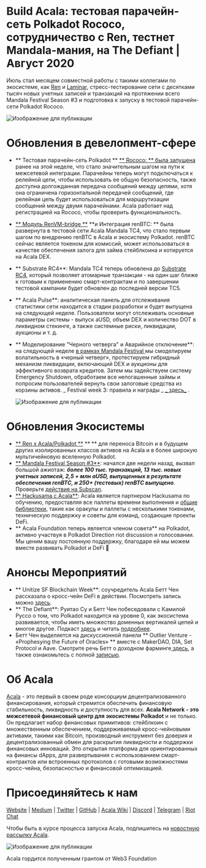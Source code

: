 # Build Acala: тестовая парачейн-сеть Polkadot Rococo, сотрудничество с Ren, тестнет Mandala-мания, на The Defiant | Август 2020

Июль стал месяцем совместной работы с такими коллегами по экосистеме, как [ Ren](https://renproject.io/) и [ Laminar](http://laminar.one/), стресс-тестирование сети с десятками тысяч новых учетных записей и транзакций на протяжении всего Mandala Festival Season #3 и подготовка к запуску в тестовой парачейн-сети Polkadot Rococo.

![Изображение для публикации](https://miro.medium.com/max/8000/1*6wJEyP0ojcA8zM3SZAPzqQ.jpeg)

# **Обновления в девелопмент-сфере**

- ** Тестовая парачейн-сеть Polkadot ** [ ** Rococo: ** была запущена ](https://polkadot.network/introducing-rococo-polkadots-parachain-testnet/) ранее на этой неделе, что стало значительным шагом на пути к межсетевой интеграции. Парачейны теперь могут подключаться к релейной цепи, чтобы использовать ее общую безопасность, также доступна долгожданная передача сообщений между цепями, хотя она ограничена горизонтальной передачей сообщений, где релейная цепь будет использоваться для маршрутизации сообщений между двумя парачейнами. Acala работает над регистрацией на Rococo, чтобы проверить функциональность.
- [** Модуль RenVM-bridge **](https://github.com/AcalaNetwork/Acala/tree/master/ecosystem-modules) **и Интеграция renBTC: ** была развернута в тестовой сети Acala Mandala TC4, что стало первым шагом по внедрению renBTC в Acala и экосистему Polkadot. renBTC сейчас является токеном для комиссий, может использоваться в качестве обеспечения залога для займа стейблкоина и котируется на Acala DEX.
- ** Substrate RC4**: Mandala TC4 теперь обновлена до [ Substrate RC4](https://github.com/paritytech/substrate/releases/tag/v2.0.0-rc4), который позволяет атомарные транзакции - на один шаг ближе к готовым к применению смарт-контрактам и по завершении тестовой кампании будет обновлен до последней версии TC5.
- ** Acala Pulse**: аналитическая панель для отслеживания статистики сети находится в стадии разработки и будет выпущена на следующей неделе. Пользователи могут отслеживать основные параметры системы - выпуск aUSD, объем DEX и количество DOT в ликвидном стекинге, а также системные риски, ликвидации, аукционы и т. д.
- ** Моделирование "Черного четверга" и Аварийное отключение**: на следующей неделе [ в рамках Mandala Festival ](https://github.com/AcalaNetwork/Acala/wiki/W.-Contribution-&-Rewards#week-3-black-thursday-simulation) мы смоделируем волатильность в «черный четверг», протестируем гибридный механизм ликвидации, включающий DEX и аукционы для эффективного возврата кредитов. Затем мы задействуем систему Emergency Shutdown, обработаем все непогашенные займы и попросим пользователей вернуть свои залоговые средства из корзины активов. _ Festival week 3: правила и награды _ [_ здесь_](https://github.com/AcalaNetwork/Acala/wiki/W.-Contribution-&-Rewards#week-3-black-thursday-simulation) _._

  ![Изображение для публикации](https://miro.medium.com/max/2880/1*XQbgIIFPlzwrK8L1eXdKew.jpeg)

# **Обновления Экосистемы**

- [** Ren x Acala/Polkadot **](https://medium.com/acalanetwork/bringing-btc-to-polkadot-acala-x-ren-e7959855d5aa?source=collection_home---4------2-----------------------) ** ** для переноса Bitcoin и в будущем других изолированных классов активов на Acala и в более широкую мультичейновую вселенную Polkadot.
- [** Mandala Festival Season #3**](https://medium.com/acalanetwork/acala-mandala-festival-season-3-d0a6f155c154?source=collection_home---4------1-----------------------): начался две недели назад, вызвал большой ажиотаж: **_более 100 тыс. транзакций, 13 тыс. новых учетных записей, 2,5 + млн aUSD, выпущенных в результате обеспечения renBTC, и 250+ (тестовых) renBTC выпущено_**. Проверьте [действия на Subscan](https://acala-testnet.subscan.io/).
- [** Hackusama с Acala**](https://medium.com/acalanetwork/hackusama-ea1ddf3e945a): Acala является партнером Hackusama по обучению, предоставляя все паллеты времени выполнения и [ общие библиотеки](https://github.com/open-web3-stack/open-runtime-module-library), такие как оракулы и паллеты с несколькими токенами, техническую поддержку и советы для команд, создающие проекты DeFi.
- ** Acala Foundation теперь является членом совета** на Polkadot, активно участвуя в Polkadot Direction riot discussion и голосовании. Мы ценим вашу постоянную поддержку, благодаря ей мы можем вместе развивать Polkadot и DeFi 🚀

# **Анонсы Мероприятий**

- ** Unitize SF Blockchain Week**: соучредитель Acala Бетт Чен рассказала о кросс-чейн DeFi в действии. Посмотреть запись можно [здесь](https://next.brella.io/events/unitize2020/schedule/156155).
- ** The Defiant**: Руитао Су и Бетт Чен побеседовали с Камилой Руссо о том, что Polkadot находится на уровне 0, как экосистема развивается, чтобы иметь множество доменных вертикалей цепей и многое другое. Подкаст [ здесь](https://anchor.fm/camila-russo/episodes/Developers-Will-Wake-Up-to-the-Fact-That-Theres-a-Toolkit-to-Build-Full-Fledged-Customized-Chains-Acalas-Bette-Chen-eh7sp0/a-a2pmg6h) и читать [ подробнее](https://twitter.com/DefiantNews/status/1287758518913765377?s=20).
- Бетт Чен выделяется на дискуссионной панели ** Outlier Venture - «Prophesying the Future of Oracles» ** вместе с MakerDAO, DIA, Set Protocol и Aave. Смотрите речь Бетт о доходном фарминге[ здесь](https://twitter.com/OVioHQ/status/1290644606892343297?s=20), а также ознакомьтесь с полной [ записью](https://www.crowdcast.io/e/prophesying-oracles).

# Об Acala

[ Acala](http://acala.network/) - это первый в своем роде консорциум децентрализованного финансирования, который стремится обеспечить финансовую стабильность, ликвидность и доступность для всех. **Acala Network - это межсетевой финансовый центр для экосистемы Polkadot** и не только. Он предлагает набор финансовых примитивов: стейблкоин с множественным обеспечением, поддерживаемый кросс-чейновыми активами, такими как Bitcoin, производный инструмент без доверия и децентрализованный обмен для раскрытия ликвидности и поддержки финансовых инноваций. Это открытая платформа для ориентированных на финансы dApps, для развертывания с использованием смарт-контрактов или встроенных протоколов с готовыми возможностями кросс-чейна, безопасностью и финансовой оптимизацией.

# Присоединяйтесь к нам

[Website](https://acala.network/) | [Medium](https://medium.com/acalanetwork) | [Twitter](https://twitter.com/AcalaNetwork) | [GitHub](https://github.com/AcalaNetwork/Acala) | [Acala Wiki](https://github.com/AcalaNetwork/Acala/wiki) | [Discord](https://discord.gg/vdbFVCH) | [Telegram](https://t.me/acalaofficial) | [Riot Chat](https://riot.im/app/#/room/#acala:matrix.org)

Чтобы быть в курсе процесса запуска Acala, подпишитесь на [новостную рассылку Acala](https://share.hsforms.com/1X9RxkXk-R62I0VNbATaDXw4h8qc).

![Изображение для публикации](https://miro.medium.com/max/1500/0*1KozUmtgLB7qV79q.jpeg)

Acala гордится полученным грантом от Web3 Foundation
